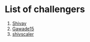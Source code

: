 

# List of challengers
1. [Shivay](https://github.com/shivaylamba)
2. [Gawade15](https://github.com/Gawade15)
3. [shivscaler](http://github.com/shivscaler)
